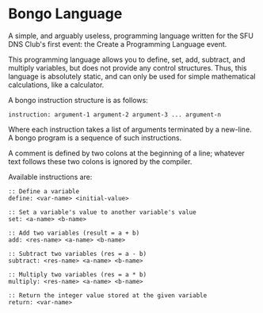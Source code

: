 # Bongo Language

A simple, and arguably useless, programming language written for the
SFU DNS Club's first event: the Create a Programming Language event.

This programming language allows you to define, set, add, subtract,
and multiply variables, but does not provide any control structures.
Thus, this language is absolutely static, and can only be used for
simple mathematical calculations, like a calculator.

A bongo instruction structure is as follows:

```
instruction: argument-1 argument-2 argument-3 ... argument-n
```

Where each instruction takes a list of arguments terminated by a new-line.
A bongo program is a sequence of such instructions.

A comment is defined by two colons at the beginning of a line;
whatever text follows these two colons is ignored by the compiler.

Available instructions are:

```
:: Define a variable
define: <var-name> <initial-value>

:: Set a variable's value to another variable's value
set: <a-name> <b-name>

:: Add two variables (result = a + b)
add: <res-name> <a-name> <b-name>

:: Subtract two variables (res = a - b)
subtract: <res-name> <a-name> <b-name>

:: Multiply two variables (res = a * b)
multiply: <res-name> <a-name> <b-name>

:: Return the integer value stored at the given variable
return: <var-name>
```
